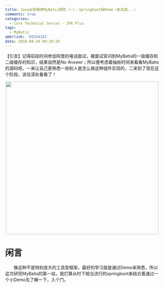 ```yaml
---
title: Java必知框架MyBatis探究（一）：Springboot版Demo（未完成...）
comments: true
categories:
  - Core Technical Series - JPA Plus
tags:
  - MyBatis
abbrlink: '85554181'
date: 2018-08-29 08:29:28
---
```

【引言】记得前段时间参加阿里的电话面试，被面试官问到MyBatis的一级缓存和二级缓存的知识，结果自然是No Answer；所以便考虑着抽些时间来看看MyBatis的源码吧，一来让自己更熟悉一些别人是怎么做这种组件实现的，二来到了现在这个阶段，该往深处看看了！
<div align=center><img src="/img/2018/2018-08-30-01.jpg" width="500"/></div>
<!-- more -->

# 闲言
&emsp;&emsp;像这种不是特别庞大的工具型框架，最好的学习就是通过Demo来熟悉，所以这次研究MyBatis的第一站，我打算从时下相当流行的springboot来结合着通过一个小Demo先了解一下，入个门。